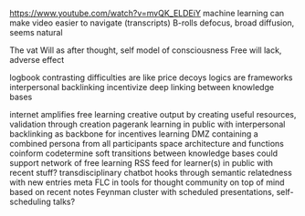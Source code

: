 https://www.youtube.com/watch?v=mvQK_ELDEiY
machine learning can make video easier to navigate (transcripts)
B-rolls defocus, broad diffusion, seems natural

The vat
Will as after thought, self model of consciousness
Free will lack, adverse effect

logbook
contrasting difficulties are like price decoys
logics are frameworks
interpersonal backlinking incentivize deep linking between knowledge bases

internet amplifies free learning
creative output by creating useful resources, validation through creation
pagerank learning in public with interpersonal backlinking as backbone for incentives
learning DMZ containing a combined persona from all participants 
space architecture and functions coinform codetermine
soft transitions between knowledge bases could support network of free learning
RSS feed for learner(s) in public with recent stuff?
transdisciplinary chatbot hooks through semantic relatedness with new entries
meta FLC in tools for thought community
on top of mind based on recent notes
Feynman cluster with scheduled presentations, self-scheduling talks?